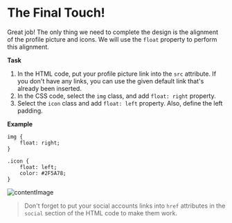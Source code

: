 # The Final Touch!

Great job! The only thing we need to complete the design is the alignment of the profile picture and icons. We will use the `float` property to perform this alignment.

**Task**
1. In the HTML code, put your profile picture link into the `src` attribute. If you don't have any links, you can use the given default link that's already been inserted.
2. In the CSS code, select the `img` class, and add `float: right` property.
3. Select the `icon` class and add `float: left` property. Also, define the left padding.

**Example**
```
img {
    float: right;
}

.icon {
    float: left;
    color: #2F5A78;
}
```

![contentImage](https://api.sololearn.com/DownloadFile?id=4699)

>Don't forget to put your social accounts links into `href` attributes in the `social` section of the HTML code to make them work.